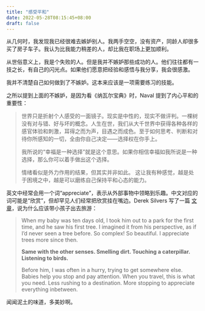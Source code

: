 ```yaml
---
title: "感受平和"
date: 2022-05-28T08:15:45+08:00
draft: false
---
```


从几何时，我发现我已经很难去嫉妒别人。我两手空空，没有资产，同龄人却很多买了房子车子。我认为比我能力稍差的人，却比我在职场上更加顺利。

从世俗意义上，我是个失败的人。但是我并不嫉妒那些成功的人。他们往往都有一技之长，有自己的闪光点。如果他们愿意把经验和感悟与我分享，我会很感激。

我并不清楚自己如何做到了不嫉妒。这本来应该是一项需要练习的技能。

之所以提到上面的不嫉妒，是因为看《纳瓦尔宝典》时，Naval 提到了内心平和的重要性：

> 世界只是折射个人感受的一面镜子。现实是中性的，现实不做评判。一棵树没有对与错、好与坏的概念。人生在世，我们从大千世界中获得各种各样的感官体验和刺激，耳得之而为声，目遇之而成色。至于如何思考、判断和对待你所感知的一切，全由你自己决定——选择权在你手上。
>
> 我所说的“幸福是一种选择”就是这个意思。如果你相信幸福如我所说是一种选择，那么你可以着手做出这个选择。
>
> 情绪看似是外力作用的结果，但其实并非如此。
这让我有种感觉，越是处于困境之中，越是可以磨练自己保持平和心态的能力。

英文中经常会用一个词“appreciate”，表示从外部事物中领略到乐趣。中文对应的词可能是“欣赏”，但却罕见人们经常把欣赏挂在嘴边。Derek Silvers 写了一篇 [文章](https://sive.rs/tk)，说为什么应该带小孩子出去旅游：

> When my baby was ten days old, I took him out to a park for the first time, and he saw his first tree. I imagined it from his perspective, as if I’d never seen a tree before. So complex! So beautiful. I appreciate trees more since then.
>
> **Same with the other senses. Smelling dirt. Touching a caterpillar. Listening to birds.**
>
> Before him, I was often in a hurry, trying to get somewhere else. Babies help you stop and pay attention. When you travel, this is what you need. Less rushing to a destination. More stopping to appreciate everything inbetween.

闻闻泥土的味道，多美妙啊。
